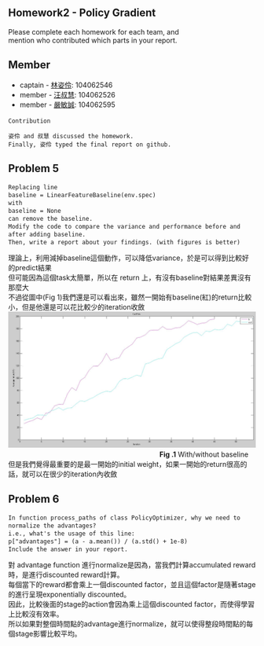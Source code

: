 ## Homework2 - Policy Gradient
Please complete each homework for each team, and <br>
mention who contributed which parts in your report.

## Member
* captain - <a href="https://github.com/maolin23?tab=repositories">林姿伶</a>: 104062546
* member -  <a href="https://github.com/hedywang73?tab=repositories">汪叔慧</a>: 104062526
* member - <a href="https://github.com/yenmincheng0708?tab=repositories">嚴敏誠</a>: 104062595

` Contribution `
```
姿伶 and 叔慧 discussed the homework.
Finally, 姿伶 typed the final report on github.
```

## Problem 5
```
Replacing line
baseline = LinearFeatureBaseline(env.spec)
with
baseline = None
can remove the baseline.
Modify the code to compare the variance and performance before and after adding baseline. 
Then, write a report about your findings. (with figures is better)
```
理論上，利用減掉baseline這個動作，可以降低variance，於是可以得到比較好的predict結果<br>
但可能因為這個task太簡單，所以在 return 上，有沒有baseline對結果差異沒有那麼大<br>
不過從圖中(Fig 1)我們還是可以看出來，雖然一開始有baseline(紅)的return比較小，但是他還是可以花比較少的iteration收斂<br>
![Fig. 1](https://github.com/CEDL739/homework2/blob/master/reward(b).png)<br>
　　　　　　　　　　　　　　　　　　　　　　**Fig .1** With/without baseline <br>
但是我們覺得最重要的是最一開始的initial weight，如果一開始的return很高的話，就可以在很少的iteration內收斂<br>

## Problem 6
```
In function process_paths of class PolicyOptimizer, why we need to normalize the advantages? 
i.e., what's the usage of this line:
p["advantages"] = (a - a.mean()) / (a.std() + 1e-8)
Include the answer in your report.
```
對 advantage function 進行normalize是因為，當我們計算accumulated reward時，是進行discounted reward計算。<br>
每個當下的reward都會乘上一個discounted factor，並且這個factor是隨著stage的進行呈現exponentially discounted。<br>
因此，比較後面的stage的action會因為乘上這個discounted factor，而使得學習上比較沒有效率。<br>
所以如果對整個時間點的advantage進行normalize，就可以使得整段時間點的每個stage影響比較平均。<br>


